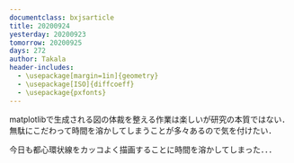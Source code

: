```yaml
---
documentclass: bxjsarticle
title: 20200924
yesterday: 20200923
tomorrow: 20200925
days: 272
author: Takala
header-includes:
  - \usepackage[margin=1in]{geometry}
  - \usepackage[ISO]{diffcoeff}
  - \usepackage{pxfonts}
---
```




matplotlibで生成される図の体裁を整える作業は楽しいが研究の本質ではない．
無駄にこだわって時間を溶かしてしまうことが多々あるので気を付けたい．


今日も都心環状線をカッコよく描画することに時間を溶かしてしまった．．．
